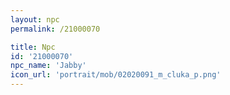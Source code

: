 ```yaml
---
layout: npc
permalink: /21000070

title: Npc
id: '21000070'
npc_name: 'Jabby'
icon_url: 'portrait/mob/02020091_m_cluka_p.png'
---
```

